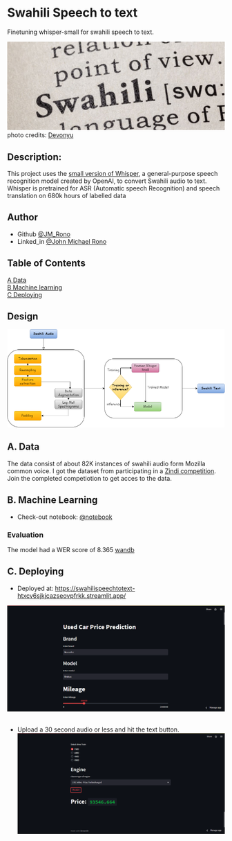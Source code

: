 # Swahili Speech to text

Finetuning whisper-small for swahili speech to text.

![car](https://github.com/Jayem-11/Swahili_speech_to_text/blob/main/sw.jpg)
photo credits: [Devonyu](https://www.istockphoto.com/portfolio/Devonyu?mediatype=photography)  

## Description: 
This project uses the [small version of Whisper](https://huggingface.co/openai/whisper-small), a general-purpose speech recognition model created by OpenAI, to convert Swahili audio to text. Whisper is pretrained for ASR (Automatic speech Recognition) and speech translation on 680k hours of labelled data

## Author
- Github [@JM_Rono](https://github.com/Jayem-11)
- Linked_in [@John Michael Rono](https://www.linkedin.com/in/john-michael-rono-26a2b6183/?lipi=urn%3Ali%3Apage%3Ad_flagship3_feed%3BGItpY4FbT0mUzd4XQz%2FwxQ%3D%3D)

## Table of Contents
[A Data](#dt) <br>
[B Machine learning](#ml) <br>
[C Deploying](#dp) <br>

## Design

![Design](https://github.com/Jayem-11/Swahili_speech_to_text/blob/main/workflow.png)


## <span id="dt">A. Data </span>
The data consist of about 82K instances of swahili audio form Mozilla common voice. I got the dataset from participating in a [Zindi competition](https://zindi.africa/competitions/mozilla-foundation-mozilla-common-voice-hackathon-i-nairobi/data). Join the completed competiotion to get acces to the data. 

## <span id="ml">B. Machine Learning </span>

- Check-out notebook:  [@notebook](https://github.com/Jayem-11/Swahili_speech_to_text/blob/main/swahili-whisper-finetuning.ipynb)


### Evaluation
The model had a WER score of 8.365
[wandb](https://api.wandb.ai/links/ronojohnmichael/8bafteyt)

## <span id="dp"> C. Deploying </span>

- Deployed at: https://swahilispeechtotext-htxcv6sjkjcazseovpfrkk.streamlit.app/

![Jupyter notebook example](https://github.com/Jayem-11/Used_Car_Prices/blob/main/deployed1.png)

## 

- Upload a 30 second audio or less and hit the text button.
![Jupyter notebook example](https://github.com/Jayem-11/Used_Car_Prices/blob/main/deployed2.png)




